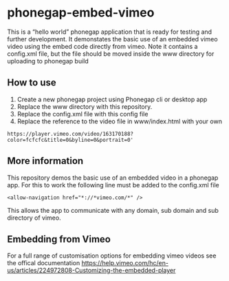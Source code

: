 # phonegap-embed-vimeo
This is a “hello world” phonegap application that is ready for testing and further development.
It demonstates the basic use of an embedded vimeo video using the embed code directly from vimeo.
Note it contains a config.xml file, but the file should be moved inside the www directory for uploading to phonegap build

How to use
----------
1. Create a new phonegap project using Phonegap cli or desktop app 
2. Replace the www directory with this repository.
3. Replace the config.xml file with this config file
4. Replace the reference to the video file in www/index.html with your own
```
https://player.vimeo.com/video/163170188?color=fcfcfc&title=0&byline=0&portrait=0'
````

More information
----------
This repository demos the basic use of an embedded video in a phonegap app.
For this to work the following line must be added to the config.xml file
```
<allow-navigation href="*://*vimeo.com/*" />
```
This allows the app to communicate with any domain, sub domain and sub directory of vimeo.

Embedding from Vimeo
----------
For a full range of customisation options for embedding vimeo videos see the offical documentation
https://help.vimeo.com/hc/en-us/articles/224972808-Customizing-the-embedded-player
